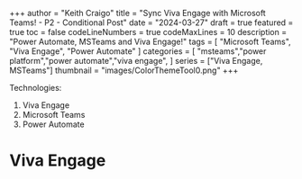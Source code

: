 +++
author = "Keith Craigo"
title = "Sync Viva Engage with Microsoft Teams! - P2 - Conditional Post"
date = "2024-03-27"
draft = true
featured = true
toc = false
codeLineNumbers = true
codeMaxLines = 10
description = "Power Automate, MSTeams and Viva Engage!"
tags = [
    "Microsoft Teams",
    "Viva Engage",
    "Power Automate"
]
categories = [
    "msteams","power platform","power automate","viva engage",
]
series = ["Viva Engage, MSTeams"]
thumbnail = "images/ColorThemeTool0.png"
+++

Technologies:

1. Viva Engage
2. Microsoft Teams
3. Power Automate

# Viva Engage
